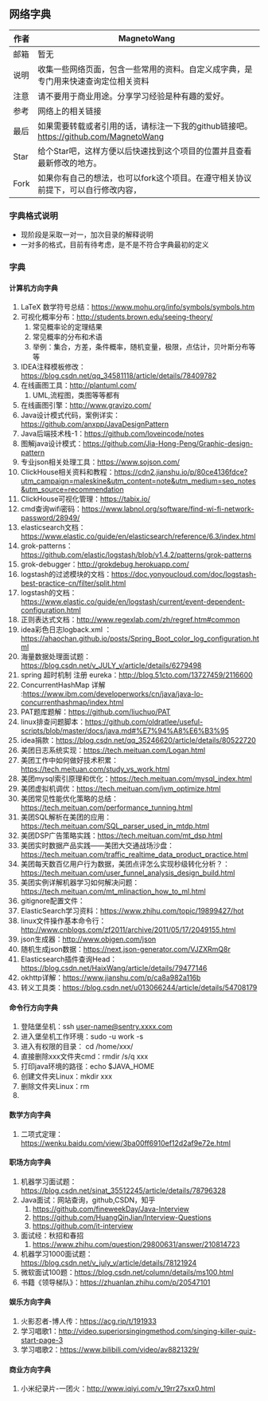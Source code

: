 

## 网络字典

| 作者 | MagnetoWang                                                  |
| ---- | ------------------------------------------------------------ |
| 邮箱 | 暂无                                                         |
| 说明 | 收集一些网络页面，包含一些常用的资料。自定义成字典，是专门用来快速查询定位相关资料 |
| 注意 | 请不要用于商业用途。分享学习经验是种有趣的爱好。             |
| 参考 | 网络上的相关链接                                             |
| 最后 | 如果需要转载或者引用的话，请标注一下我的github链接吧。https://github.com/MagnetoWang |
| Star | 给个Star吧，这样方便以后快速找到这个项目的位置并且查看最新修改的地方。 |
| Fork | 如果你有自己的想法，也可以fork这个项目。在遵守相关协议前提下，可以自行修改内容， |

### 字典格式说明
- 现阶段是采取一对一，加次目录的解释说明
- 一对多的格式，目前有待考虑，是不是不符合字典最初的定义

### 字典

#### 计算机方向字典

1. LaTeX 数学符号总结：https://www.mohu.org/info/symbols/symbols.htm
2. 可视化概率分布：http://students.brown.edu/seeing-theory/
   1. 常见概率论的定理结果
   2. 常见概率的分布和术语
   3. 举例：集合，方差，条件概率，随机变量，极限，点估计，贝叶斯分布等等
3. IDEA注释模板修改：https://blog.csdn.net/qq_34581118/article/details/78409782
4. 在线画图工具：http://plantuml.com/
   1. UML,流程图，类图等等都有
5. 在线画图引擎：http://www.gravizo.com/
6. Java设计模式代码，案例详实：https://github.com/anxpp/JavaDesignPattern
7. Java后端技术栈-1：https://github.com/loveincode/notes
8. 图解java设计模式：https://github.com/Jia-Hong-Peng/Graphic-design-pattern
9. 专业json相关处理工具：https://www.sojson.com/
10. ClickHouse相关资料和教程：https://cdn2.jianshu.io/p/80ce4136fdce?utm_campaign=maleskine&utm_content=note&utm_medium=seo_notes&utm_source=recommendation
11. ClickHouse可视化管理：https://tabix.io/
12. cmd查询wifi密码：https://www.labnol.org/software/find-wi-fi-network-password/28949/ 
13. elasticsearch文档：https://www.elastic.co/guide/en/elasticsearch/reference/6.3/index.html
14. grok-patterns：https://github.com/elastic/logstash/blob/v1.4.2/patterns/grok-patterns
15. grok-debugger：http://grokdebug.herokuapp.com/
16. logstash的过滤模块的文档：https://doc.yonyoucloud.com/doc/logstash-best-practice-cn/filter/split.html
17. logstash的文档：https://www.elastic.co/guide/en/logstash/current/event-dependent-configuration.html
18. 正则表达式文档：http://www.regexlab.com/zh/regref.htm#common
19. idea彩色日志logback.xml ：https://ahaochan.github.io/posts/Spring_Boot_color_log_configuration.html
20. 海量数据处理面试题：https://blog.csdn.net/v_JULY_v/article/details/6279498
21. spring 超时机制 注册 eureka：http://blog.51cto.com/13727459/2116600
22. ConcurrentHashMap 详解 :https://www.ibm.com/developerworks/cn/java/java-lo-concurrenthashmap/index.html
23. PAT题库题解：https://github.com/liuchuo/PAT
24. linux排查问题脚本：https://github.com/oldratlee/useful-scripts/blob/master/docs/java.md#%E7%94%A8%E6%B3%95
25. idea捐款：https://blog.csdn.net/qq_35246620/article/details/80522720
26. 美团日志系统实现：https://tech.meituan.com/Logan.html
27. 美团工作中如何做好技术积累：https://tech.meituan.com/study_vs_work.html
28. 美团mysql索引原理和优化：https://tech.meituan.com/mysql_index.html
29. 美团虚拟机调优：https://tech.meituan.com/jvm_optimize.html
30. 美团常见性能优化策略的总结：https://tech.meituan.com/performance_tunning.html
31. 美团SQL解析在美团的应用：https://tech.meituan.com/SQL_parser_used_in_mtdp.html
32. 美团DSP广告策略实践：https://tech.meituan.com/mt_dsp.html
33. 美团实时数据产品实践——美团大交通战场沙盘：https://tech.meituan.com/traffic_realtime_data_product_practice.html
34. 美团每天数百亿用户行为数据，美团点评怎么实现秒级转化分析？：https://tech.meituan.com/user_funnel_analysis_design_build.html
35. 美团实例详解机器学习如何解决问题：https://tech.meituan.com/mt_mlinaction_how_to_ml.html
36. gitignore配置文件：
37. ElasticSearch学习资料：https://www.zhihu.com/topic/19899427/hot
38. linux文件操作基本命令行：http://www.cnblogs.com/zf2011/archive/2011/05/17/2049155.html
39. json生成器：http://www.objgen.com/json
40. 随机生成json数据：https://next.json-generator.com/VJZXRmQ8r
41. Elasticsearch插件查询Head：https://blog.csdn.net/HaixWang/article/details/79477146
42. okhttp详解：https://www.jianshu.com/p/ca8a982a116b
43. 转义工具类：https://blog.csdn.net/u013066244/article/details/54708179



#### 命令行方向字典

1. 登陆堡垒机：ssh user-name@sentry.xxxx.com
2. 进入堡垒机工作环境：sudo -u work -s
3. 进入有权限的目录： cd /home/xxx/
4. 直接删除xxx文件夹cmd：rmdir /s/q  xxx
5. 打印java环境的路径：echo $JAVA_HOME
6. 创建文件夹Linux：mkdir xxx
7. 删除文件夹Linux：rm 
8. 

#### 数学方向字典

1. 二项式定理：https://wenku.baidu.com/view/3ba00ff6910ef12d2af9e72e.html



#### 职场方向字典

1. 机器学习面试题：https://blog.csdn.net/sinat_35512245/article/details/78796328
2. Java面试：网站查询，github,CSDN，知乎
   1. https://github.com/fineweekDay/Java-Interview
   2. https://github.com/HuangQinJian/Interview-Questions
   3. https://github.com/it-interview
3. 面试经：秋招和春招
   1. https://www.zhihu.com/question/29800631/answer/210814723 
4. 机器学习1000面试题：https://blog.csdn.net/v_july_v/article/details/78121924
5. 微软面试100题：https://blog.csdn.net/column/details/ms100.html
6. 书籍《领导梯队》：https://zhuanlan.zhihu.com/p/20547101



#### 娱乐方向字典

1. 火影忍者-博人传：https://acg.rip/t/191933
2. 学习唱歌1：http://video.superiorsingingmethod.com/singing-killer-quiz-start-page-3
3. 学习唱歌2：https://www.bilibili.com/video/av8821329/



#### 商业方向字典

1. 小米纪录片-一团火：http://www.iqiyi.com/v_19rr27sxx0.html